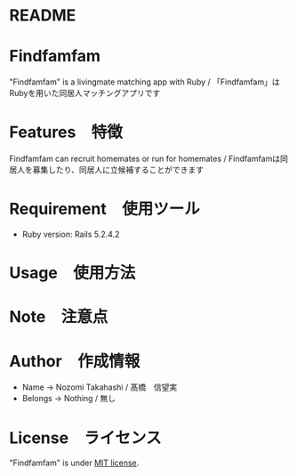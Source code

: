 # README

# Findfamfam
 
"Findfamfam" is a livingmate matching app with Ruby / 「Findfamfam」はRubyを用いた同居人マッチングアプリです
 
# Features　特徴
 
Findfamfam can recruit homemates or run for homemates / Findfamfamは同居人を募集したり、同居人に立候補することができます
 
# Requirement　使用ツール

* Ruby version: Rails 5.2.4.2
 
# Usage　使用方法
 
# Note　注意点
 
# Author　作成情報
 
* Name → Nozomi Takahashi / 髙橋　信望実
* Belongs → Nothing / 無し
 
# License　ライセンス
 
"Findfamfam" is under [MIT license](https://en.wikipedia.org/wiki/MIT_License).
